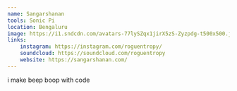 ```yaml
---
name: Sangarshanan
tools: Sonic Pi
location: Bengaluru
image: https://i1.sndcdn.com/avatars-77lySZqx1jirX5zS-Zyzpdg-t500x500.jpg
links:
    instagram: https://instagram.com/roguentropy/
    soundcloud: https://soundcloud.com/roguentropy
    website: https://sangarshanan.com/
---
```


i make beep boop with code

